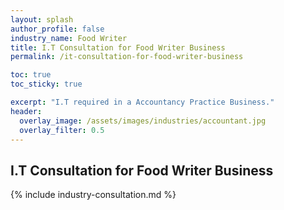 ```yaml
---
layout: splash 
author_profile: false 
industry_name: Food Writer
title: I.T Consultation for Food Writer Business
permalink: /it-consultation-for-food-writer-business

toc: true
toc_sticky: true

excerpt: "I.T required in a Accountancy Practice Business."
header:
  overlay_image: /assets/images/industries/accountant.jpg
  overlay_filter: 0.5 
---
```


## I.T Consultation for Food Writer Business

{% include industry-consultation.md %}
